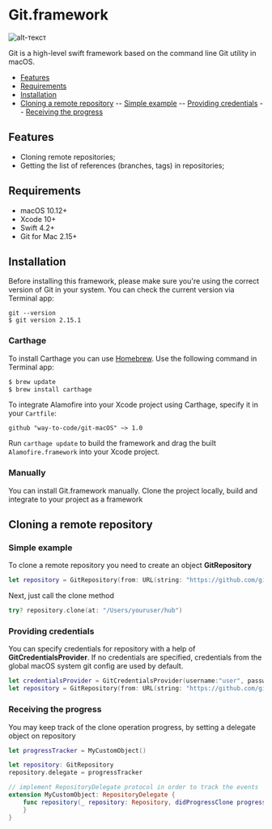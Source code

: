 # Git.framework
![alt-текст](https://raw.githubusercontent.com/way-to-code/git-macOS/master/logo.png "A high-level swift framework to work with git command line in macOS")

Git is a high-level swift framework based on the command line Git utility in macOS.

- [Features](##features)
- [Requirements](##requirements)
- [Installation](##installation)
- [Cloning a remote repository](##cloning-a-remote-repository)
-- [Simple example](###simple-example)
-- [Providing credentials](###providing-credentials)
-- [Receiving the progress ](###receiving-the-progress)

## Features

- Cloning remote repositories;
- Getting the list of references (branches, tags) in repositories;

## Requirements

- macOS 10.12+
- Xcode 10+
- Swift 4.2+
- Git for Mac 2.15+

## Installation

Before installing this framework, please make sure you're using the correct version of Git in your system. You can check the current version via Terminal app:

```
git --version
$ git version 2.15.1
```

### Carthage

To install Carthage you can use [Homebrew](http://brew.sh/). Use the following command in Terminal app:

```bash
$ brew update
$ brew install carthage
```

To integrate Alamofire into your Xcode project using Carthage, specify it in your `Cartfile`:

```ogdl
github "way-to-code/git-macOS" ~> 1.0
```

Run `carthage update` to build the framework and drag the built `Alamofire.framework` into your Xcode project.

### Manually

You can install Git.framework manually. Clone the project locally, build and integrate to your project as a framework

## Cloning a remote repository

### Simple example

To clone a remote repository you need to create an object **GitRepository**

```swift
let repository = GitRepository(from: URL(string: "https://github.com/github/hub.git"))
```
Next, just call the clone method

```swift
try? repository.clone(at: "/Users/youruser/hub")
```

### Providing credentials

You can specify credentials for repository with a help of **GitCredentialsProvider**. If no credentials are specified, credentials from the global macOS system git config are used by default.

```swift
let credentialsProvider = GitCredentialsProvider(username:"user", password:"****")
let repository = GitRepository(from: URL(string: "https://github.com/github/hub.git"), using: credentialsProvider)
```

### Receiving the progress 

You may keep track of the clone operation progress, by setting a delegate object on repository

```swift
let progressTracker = MyCustomObject()

let repository: GitRepository
repository.delegate = progressTracker

// implement RepositoryDelegate protocol in order to track the events
extension MyCustomObject: RepositoryDelegate {
    func repository(_ repository: Repository, didProgressClone progress: String) {
    }
}
```
